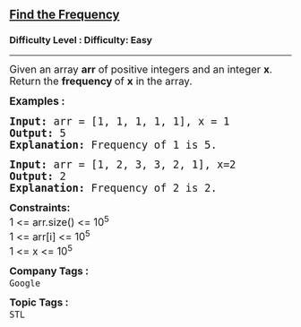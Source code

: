 <h2><a href="https://www.geeksforgeeks.org/problems/find-the-frequency/1?page=4&company=Google&sortBy=submissions">Find the Frequency</a></h2><h3>Difficulty Level : Difficulty: Easy</h3><hr><div class="problems_problem_content__Xm_eO"><p><span style="font-size: 18px;">Given an array <strong>a</strong><strong>rr</strong> of positive integers and an integer <strong>x</strong>. Return the <strong>frequency </strong>of&nbsp;<strong>x</strong> in the array.</span></p>
<p><span style="font-size: 14pt;"><strong>Examples : </strong></span></p>
<pre><span style="font-size: 14pt;"><strong>Input: </strong>arr = [1, 1, 1, 1, 1], x = 1
<strong>Output: </strong>5
<strong>Explanation: </strong>Frequency of 1 is 5.</span></pre>
<pre><span style="font-size: 14pt;"><strong>Input: </strong>arr = [1, 2, 3, 3, 2, 1], x=2
<strong>Output: </strong>2
<strong>Explanation: </strong>Frequency of 2 is 2.</span></pre>
<p><strong><span style="font-size: 18px;">Constraints:<br></span></strong><span style="font-size: 18px;">1 &lt;= arr.size() &lt;= 10<sup>5</sup><br></span><span style="font-size: 18px;">1 &lt;= arr[i] &lt;= 10<sup>5</sup><br></span><span style="font-size: 18px;">1 &lt;= x &lt;= 10<sup>5</sup></span></p></div><p><span style=font-size:18px><strong>Company Tags : </strong><br><code>Google</code>&nbsp;<br><p><span style=font-size:18px><strong>Topic Tags : </strong><br><code>STL</code>&nbsp;